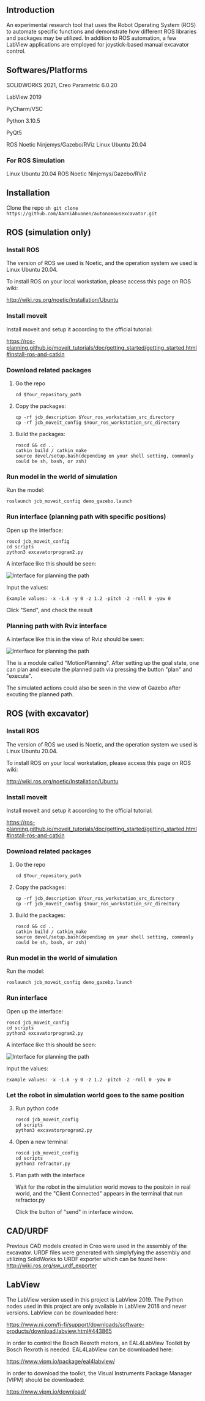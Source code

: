 ## Introduction

An experimental research tool that uses the Robot Operating System (ROS) to automate specific functions and demonstrate how different ROS libraries and packages may be utilized. In addition to ROS automation, a few LabView applications are employed for joystick-based manual excavator control.



## Softwares/Platforms
SOLIDWORKS 2021, Creo Parametric 6.0.20

LabView 2019

PyCharm/VSC

Python 3.10.5

PyQt5

ROS Noetic Ninjemys/Gazebo/RViz
Linux Ubuntu 20.04

### For ROS Simulation
Linux Ubuntu 20.04
ROS Noetic Ninjemys/Gazebo/RViz



## Installation
Clone the repo
    ```sh
    git clone https://github.com/AarniAhvonen/autonomousexcavator.git
    ```

## ROS (simulation only)
### Install ROS
The version of ROS we used is Noetic, and the operation system we used is Linux Ubuntu 20.04.

To install ROS on your local workstation, please access this page on ROS wiki:

http://wiki.ros.org/noetic/Installation/Ubuntu

### Install moveit
Install moveit and setup it according to the official tutorial:

https://ros-planning.github.io/moveit_tutorials/doc/getting_started/getting_started.html#install-ros-and-catkin

### Download related packages
1. Go the repo
    ```
    cd $Your_repository_path
    ```
2. Copy the packages:
    ```
    cp -rf jcb_description $Your_ros_workstation_src_directory
    cp -rf jcb_moveit_config $Your_ros_workstation_src_directory
    ```
3. Build the packages:
    ```
    roscd && cd ..
    catkin build / catkin_make
    source devel/setup.bash(depending on your shell setting, commonly could be sh, bash, or zsh)
    ```

### Run model in the world of simulation
Run the model:

    roslaunch jcb_moveit_config demo_gazebo.launch

### Run interface (planning path with specific positions)
Open up the interface:

    roscd jcb_moveit_config
    cd scripts
    python3 excavatorprogram2.py

A interface like this should be seen:

![Interface for planning the path][interface-screenshot]

Input the values:

    Example values: -x -1.6 -y 0 -z 1.2 -pitch -2 -roll 0 -yaw 0

Click "Send", and check the result

### Planning path with Rviz interface
A interface like this in the view of Rviz should be seen:

![Interface for planning the path][rviz-screenshot]

The is a module called "MotionPlanning". After setting up the goal state, one can plan and execute 
the planned path via pressing the button "plan" and "execute".

The simulated actions could also be seen in the view of Gazebo after excuting the planned path.


## ROS (with excavator)

### Install ROS
The version of ROS we used is Noetic, and the operation system we used is Linux Ubuntu 20.04.

To install ROS on your local workstation, please access this page on ROS wiki:

http://wiki.ros.org/noetic/Installation/Ubuntu

### Install moveit
Install moveit and setup it according to the official tutorial:

https://ros-planning.github.io/moveit_tutorials/doc/getting_started/getting_started.html#install-ros-and-catkin

### Download related packages
1. Go the repo
    ```
    cd $Your_repository_path
    ```
2. Copy the packages:
    ```
    cp -rf jcb_description $Your_ros_workstation_src_directory
    cp -rf jcb_moveit_config $Your_ros_workstation_src_directory
    ```
3. Build the packages:
    ```
    roscd && cd ..
    catkin build / catkin_make
    source devel/setup.bash(depending on your shell setting, commonly could be sh, bash, or zsh)
    ```

### Run model in the world of simulation
Run the model:

    roslaunch jcb_moveit_config demo_gazebp.launch

### Run interface
Open up the interface:

    roscd jcb_moveit_config
    cd scripts
    python3 excavatorprogram2.py

A interface like this should be seen:

![Interface for planning the path][interface-screenshot]

Input the values:

    Example values: -x -1.6 -y 0 -z 1.2 -pitch -2 -roll 0 -yaw 0

### Let the robot in simulation world goes to the same position 

3. Run python code
    ```
    roscd jcb_moveit_config
    cd scripts
    python3 excavatorprogram2.py

    ```
4. Open a new terminal
    ```
    roscd jcb_moveit_config
    cd scripts
    python3 refractor.py
    ```
5. Plan path with the interface

    Wait for the robot in the simulation world moves to the positoin in real world, and the "Client Connected" appears in the terminal that run refractor.py

    Click the button of "send" in interface window.

[interface-screenshot]: images/interface.png
[rviz-screenshot]: images/excavator_rviz.png

## CAD/URDF
Previous CAD models created in Creo were used in the assembly of the excavator. URDF files were generated with simplyfying the assembly and utilizing SolidWorks to URDF exporter which can be found here:
http://wiki.ros.org/sw_urdf_exporter

## LabView

The LabView version used in this project is LabView 2019. The Python nodes used in this project are only available in LabView 2018 and never versions. LabView can be downloaded here: 

https://www.ni.com/fi-fi/support/downloads/software-products/download.labview.html#443865

In order to control the Bosch Rexroth motors, an EAL4LabView Toolkit by Bosch Rexroth is needed. EAL4LabView can be downloaded here:

https://www.vipm.io/package/eal4labview/

In order to download the toolkit, the Visual Instruments Package Manager (VIPM) should be downloaded:

https://www.vipm.io/download/
